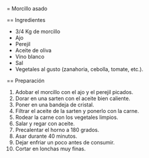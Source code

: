 = Morcillo asado

== Ingredientes

- 3/4 Kg de morcillo
- Ajo
- Perejil
- Aceite de oliva
- Vino blanco
- Sal
- Vegetales al gusto (zanahoria, cebolla, tomate, etc.).

== Preparación

1. Adobar el morcillo con el ajo y el perejil picados.
2. Dorar en una sarten con el aceite bien caliente.
3. Poner en una bandeja de cristal.
4. Filtrar el aceite de la sarten y ponerlo con la carne.
5. Rodear la carne con los vegetales limpios.
6. Salar y regar con aceite.
7. Precalentar el horno a 180 grados.
8. Asar durante 40 minutos.
9. Dejar enfriar un poco antes de consumir.
10. Cortar en lonchas muy finas.


